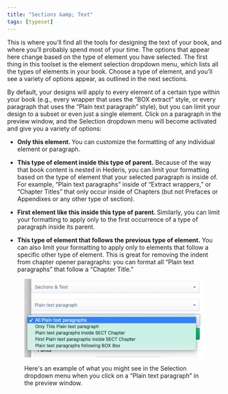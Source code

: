 ```yaml
---
title: "Sections &amp; Text"
tags: [typeset]
---
```

 
<html><body><section data-type="chapter" class="hsecchapter" data-hederis-type="hsecchapter" id="typeset-text-design" data-pi-attrs="id: typeset-text-design; data-tags: typeset;" role="doc-chapter" data-tags="typeset" data-author-name=" " data-book-title=" " title="Sections &amp; Text"><p class="hblkp" data-hederis-type="hblkp" id="pwbkT55bg">This is where you&#8217;ll find all the tools for designing the text of your book, and where you&#8217;ll probably spend most of your time. The options that appear here change based on the type of element you have selected. The first thing in this toolset is the element selection dropdown menu, which lists all the types of elements in your book. Choose a type of element, and you&#8217;ll see a variety of options appear, as outlined in the next sections.</p><p class="hblkp" data-hederis-type="hblkp" id="pYyjDb78N">By default, your designs will apply to every element of a certain type within your book (e.g., every wrapper that uses the &#8220;BOX extract&#8221; style, or every paragraph that uses the &#8220;Plain text paragraph&#8221; style), but you can limit your design to a subset or even just a single element. Click on a paragraph in the preview window, and the Selection dropdown menu will become activated and give you a variety of options:</p><ul class="hwprbulletlist" data-hederis-type="hwprbulletlist" id="pSh0zBftG"><li class="hblkuli" data-hederis-type="hblkuli" id="lidQ5SxqlF"><p class="hblkuli" data-hederis-type="hblklip" id="ptWNctKtT"><strong data-hederis-type="hspanstrong" id="p0OtC0tNt">Only this element. </strong>You can customize the formatting of any individual element or paragraph.</p></li><li class="hblkuli" data-hederis-type="hblkuli" id="liisbvY4iX"><p class="hblkuli" data-hederis-type="hblklip" id="pNIMAkLvv"><strong class="hspanstrong" data-hederis-type="hspanstrong" id="ppHtcnewf">This type of element inside this type of parent.</strong> Because of the way that book content is nested in Hederis, you can limit your formatting based on the type of element that your selected paragraph is inside of. For example, &#8220;Plain text paragraphs&#8221; inside of &#8220;Extract wrappers,&#8221; or &#8220;Chapter Titles&#8221; that only occur inside of Chapters (but not Prefaces or Appendixes or any other type of section).</p></li><li class="hblkuli" data-hederis-type="hblkuli" id="liaQ5akyqv"><p class="hblkuli" data-hederis-type="hblklip" id="p9xk3Eh2V"><strong class="hspanstrong" data-hederis-type="hspanstrong" id="pNeaXww5a">First element like this inside this type of parent. </strong>Similarly, you can limit your formatting to apply only to the first occurrence of a type of paragraph inside its parent.</p></li><li class="hblkuli" data-hederis-type="hblkuli" id="liPs0lWJt0"><p class="hblkuli" data-hederis-type="hblklip" id="p8QV8j9Zk"><strong class="hspanstrong" data-hederis-type="hspanstrong" id="poDNo93jB">This type of element that follows the previous type of element.</strong> You can also limit your formatting to apply only to elements that follow a specific other type of element. This is great for removing the indent from chapter opener paragraphs: you can format all &#8220;Plain text paragraphs&#8221; that follow a &#8220;Chapter Title.&#8221;</p></li></ul><figure class="hwprfig" data-hederis-type="hwprfig" id="pjX8qMK5e"><img data-hederis-type="hblkimg" class="hblkimg" id="pHnFXyOSM" src="/images/subselectors.png" data-img-src="/images/subselectors.png"/><p class="hblkcaption" data-hederis-type="hblkcaption" id="pVRX3ZIsh">Here's an example of what you might see in the Selection dropdown menu when you click on a &#8220;Plain text paragraph&#8221; in the preview window.</p></figure></section></body></html>

